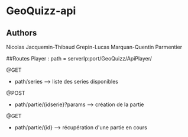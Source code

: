 # GeoQuizz-api

## Authors
Nicolas Jacquemin-Thibaud Grepin-Lucas Marquan-Quentin Parmentier

##Routes Player : path = serverIp:port/GeoQuizz/ApiPlayer/

@GET
- path/series --> liste des series disponibles

@POST
- path/partie/{idserie}?params --> création de la partie

@GET
- path/partie/{id} --> récupération d'une partie en cours
